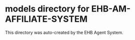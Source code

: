 # models directory for EHB-AM-AFFILIATE-SYSTEM

This directory was auto-created by the EHB Agent System.